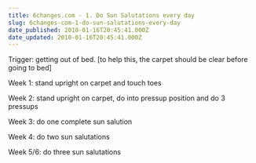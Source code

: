 ```yaml
---
title: 6changes.com - 1. Do Sun Salutations every day
slug: 6changes-com-1-do-sun-salutations-every-day
date_published: 2010-01-16T20:45:41.000Z
date_updated: 2010-01-16T20:45:41.000Z
---
```


Trigger: getting out of bed. [to help this, the carpet should be clear before going to bed]

Week 1: stand upright on carpet and touch toes

Week 2: stand upright on carpet, do into pressup position and do 3 pressups

Week 3: do one complete sun salution

Week 4: do two sun salutations

Week 5/6: do three sun salutations
